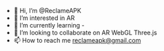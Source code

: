 - 👋 Hi, I’m @ReclameAPK
- 👀 I’m interested in AR
- 🌱 I’m currently learning -
- 💞️ I’m looking to collaborate on AR WebGL Three.js
- 📫 How to reach me reclameapk@gmail.com

<!---
ReclameAPK/ReclameAPK is a ✨ special ✨ repository because its `README.md` (this file) appears on your GitHub profile.
You can click the Preview link to take a look at your changes.
--->
